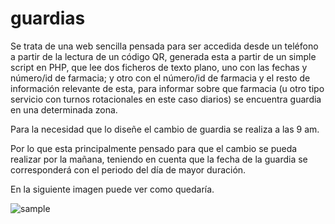 # guardias

Se trata de una web sencilla pensada para ser accedida desde un teléfono a partir de la lectura de un código QR, generada esta a partir de un simple script en PHP, que lee dos ficheros de texto plano, uno con las fechas y número/id de farmacia; y otro con el número/id de farmacia y el resto de información relevante de esta, para informar sobre que farmacia (u otro tipo servicio con turnos rotacionales en este caso diarios) se encuentra guardia en una determinada zona.

Para la necesidad que lo diseñe el cambio de guardia se realiza a las 9 am.

Por lo que esta principalmente pensado para que el cambio se pueda realizar por la mañana, teniendo en cuenta que la fecha de la guardia se corresponderá con el periodo del día de mayor duración.

En la siguiente imagen puede ver como quedaría.

![sample](https://user-images.githubusercontent.com/76125829/142761072-9bb70e10-c30e-402f-b325-982baa237d34.jpg)

